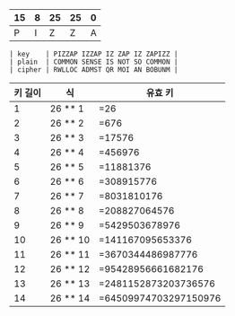 
|15| 8|25|25| 0|
|---|---|---|---|---|
|P|I|Z|Z|A|


```code
| key    | PIZZAP IZZAP IZ ZAP IZ ZAPIZZ |
| plain  | COMMON SENSE IS NOT SO COMMON |
| cipher | RWLLOC ADMST QR MOI AN BOBUNM |
```


|키 길이|    식    |유효 키               |
|---|---|---|
|  1   | 26 ** 1  |=26                  |
|  2   | 26 ** 2  |=676                 |
|  3   | 26 ** 3  |=17576               |
|  4   | 26 ** 4  |=456976              |
|  5   | 26 ** 5  |=11881376            |
|  6   | 26 ** 6  |=308915776           |
|  7   | 26 ** 7  |=8031810176          |
|  8   | 26 ** 8  |=208827064576        |
|  9   | 26 ** 9  |=5429503678976       |
|  10  | 26 ** 10 |=141167095653376     |
|  11  | 26 ** 11 |=3670344486987776    |
|  12  | 26 ** 12 |=95428956661682176   |
|  13  | 26 ** 13 |=2481152873203736576 |
|  14  | 26 ** 14 |=64509974703297150976|
